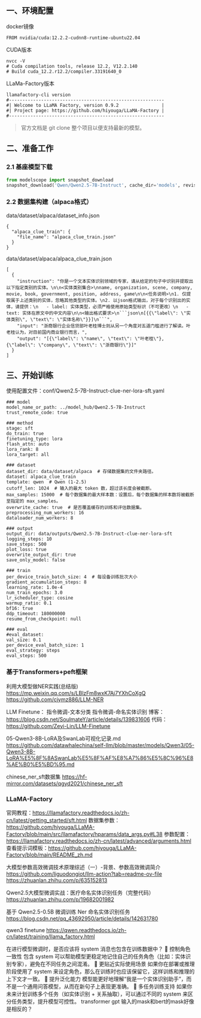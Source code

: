## 一、环境配置
docker镜像
```
FROM nvidia/cuda:12.2.2-cudnn8-runtime-ubuntu22.04
```
CUDA版本
```shell
nvcc -V
# Cuda compilation tools, release 12.2, V12.2.140
# Build cuda_12.2.r12.2/compiler.33191640_0
```
LLaMa-Factory版本
```shell
llamafactory-cli version
#----------------------------------------------------------
#| Welcome to LLaMA Factory, version 0.9.2                |
#| Project page: https://github.com/hiyouga/LLaMA-Factory |
#----------------------------------------------------------
```
> 官方文档是 git clone 整个项目以便支持最新的模型。

## 二、准备工作
### 2.1 基座模型下载
```python
from modelscope import snapshot_download
snapshot_download('Qwen/Qwen2.5-7B-Instruct', cache_dir='models', revision='master')
```
### 2.2 数据集构建（alpaca格式）
data/dataset/alpaca/dataset_info.json
```
{
  "alpaca_clue_train": {
    "file_name": "alpaca_clue_train.json"
  }
}
```
data/dataset/alpaca/alpaca_clue_train.json
```
[
  {
    "instruction": "你是一个文本实体识别领域的专家，请从给定的句子中识别并提取出以下指定类别的实体。\n\n<实体类别集合>\nname, organization, scene, company, movie, book, government, position, address, game\n\n<任务说明>\n1. 仅提取属于上述类别的实体，忽略其他类型的实体。\n2. 以json格式输出，对于每个识别出的实体，请提供：\n   - label: 实体类型，必须严格使用原始类型标识（不可更改）\n   - text: 实体在原文中的中文内容\n\n<输出格式要求>\n```json\n[{{\"label\": \"实体类别\", \"text\": \"实体名称\"}}]\n```",
    "input": "浙商银行企业信贷部叶老桂博士则从另一个角度对五道门槛进行了解读。叶老桂认为，对目前国内商业银行而言，",
    "output": "[{\"label\": \"name\", \"text\": \"叶老桂\"}, {\"label\": \"company\", \"text\": \"浙商银行\"}]"
  }
]
```

## 三、开始训练
使用配置文件：conf/Qwen2.5-7B-Instruct-clue-ner-lora-sft.yaml
```
### model
model_name_or_path: ../model_hub/Qwen2.5-7B-Instruct
trust_remote_code: true

### method
stage: sft
do_train: true
finetuning_type: lora
flash_attn: auto
lora_rank: 8
lora_target: all

### dataset
dataset_dir: data/dataset/alpaca  # 存储数据集的文件夹路径。
dataset: alpaca_clue_train
template: qwen  # Qwen (1-2.5)
cutoff_len: 1024  # 输入的最大 token 数，超过该长度会被截断。
max_samples: 15000  # 每个数据集的最大样本数：设置后，每个数据集的样本数将被截断至指定的 max_samples。
overwrite_cache: true  # 是否覆盖缓存的训练和评估数据集。
preprocessing_num_workers: 16
dataloader_num_workers: 8

### output
output_dir: data/outputs/Qwen2.5-7B-Instruct-clue-ner-lora-sft
logging_steps: 10
save_steps: 500
plot_loss: true
overwrite_output_dir: true
save_only_model: false

### train
per_device_train_batch_size: 4  # 每设备训练批次大小
gradient_accumulation_steps: 8
learning_rate: 1.0e-4
num_train_epochs: 3.0
lr_scheduler_type: cosine
warmup_ratio: 0.1
bf16: true
ddp_timeout: 180000000
resume_from_checkpoint: null

### eval
#eval_dataset:
val_size: 0.1
per_device_eval_batch_size: 1
eval_strategy: steps
eval_steps: 500
```











### 基于Transformers+peft框架
利用大模型做NER实践(总结版)
https://mp.weixin.qq.com/s/LBlzFm8wxK7Aj7YXhCoXgQ
https://github.com/cjymz886/LLM-NER

LLM Finetune：
指令微调-文本分类
指令微调-命名实体识别
博客：https://blog.csdn.net/SoulmateY/article/details/139831606
代码：https://github.com/Zeyi-Lin/LLM-Finetune

05-Qwen3-8B-LoRA及SwanLab可视化记录.md
https://github.com/datawhalechina/self-llm/blob/master/models/Qwen3/05-Qwen3-8B-LoRA%E5%8F%8ASwanLab%E5%8F%AF%E8%A7%86%E5%8C%96%E8%AE%B0%E5%BD%95.md

chinese_ner_sft数据集
https://hf-mirror.com/datasets/qgyd2021/chinese_ner_sft


### LLaMA-Factory
官网教程：https://llamafactory.readthedocs.io/zh-cn/latest/getting_started/sft.html
数据集参数：https://github.com/hiyouga/LLaMA-Factory/blob/main/src/llamafactory/hparams/data_args.py#L38
参数配置：https://llamafactory.readthedocs.io/zh-cn/latest/advanced/arguments.html
查看提示词模板：https://github.com/hiyouga/LLaMA-Factory/blob/main/README_zh.md

大模型参数高效微调技术原理综述（一）-背景、参数高效微调简介
https://github.com/liguodongiot/llm-action?tab=readme-ov-file
https://zhuanlan.zhihu.com/p/635152813

Qwen2.5大模型微调实战：医疗命名实体识别任务（完整代码）
https://zhuanlan.zhihu.com/p/19682001982

基于 Qwen2.5-0.5B 微调训练 Ner 命名实体识别任务
https://blog.csdn.net/qq_43692950/article/details/142631780

qwen3 finetune
https://qwen.readthedocs.io/zh-cn/latest/training/llama_factory.html


在进行模型微调时，是否应该将 system 消息也包含在训练数据中？
🎯 控制角色一致性	包含 system 可以帮助模型更稳定地记住自己的任务角色（比如：实体识别专家），避免在不同任务之间混淆。
🤖 更贴近实际使用场景	如果你在部署或推理阶段使用了 system 来设定角色，那么在训练时也应该保留它，这样训练和推理的上下文才一致。
🧩 提升泛化能力	模型能更好地理解“我是一个实体识别助手”，而不是一个通用问答模型，从而在新句子上表现更准确。
🧪 多任务训练支持	如果你未来计划训练多个任务（如实体识别 + 关系抽取），可以通过不同的 system 来区分任务类型，提升模型可控性。
transformer gpt 输入的mask和bert的mask好像是相反的？
